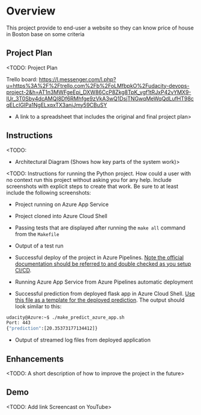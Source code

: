 # Overview
This project provide to end-user a website so they can know price of house in Boston base on some criteria

## Project Plan
<TODO: Project Plan

Trello board:
https://l.messenger.com/l.php?u=https%3A%2F%2Ftrello.com%2Fb%2FoLMfbpkO%2Fudacity-devops-project-2&h=AT1n3MWFgeEpi_DXW86CcP8Zkg8TpK_vgf1tRJxP42vYMX9-lUr_3T0Sby4dcAMQI8Df6RMhfge9zVkA3wQ1DsjTNGwqMeWqQdLufHT98cqELcIGIPa1NgELxqxTX3anjJmy59CBuSY
* A link to a spreadsheet that includes the original and final project plan>

## Instructions

<TODO:  
* Architectural Diagram (Shows how key parts of the system work)>

<TODO:  Instructions for running the Python project.  How could a user with no context run this project without asking you for any help.  Include screenshots with explicit steps to create that work. Be sure to at least include the following screenshots:

* Project running on Azure App Service

* Project cloned into Azure Cloud Shell

* Passing tests that are displayed after running the `make all` command from the `Makefile`

* Output of a test run

* Successful deploy of the project in Azure Pipelines.  [Note the official documentation should be referred to and double checked as you setup CI/CD](https://docs.microsoft.com/en-us/azure/devops/pipelines/ecosystems/python-webapp?view=azure-devops).

* Running Azure App Service from Azure Pipelines automatic deployment

* Successful prediction from deployed flask app in Azure Cloud Shell.  [Use this file as a template for the deployed prediction](https://github.com/udacity/nd082-Azure-Cloud-DevOps-Starter-Code/blob/master/C2-AgileDevelopmentwithAzure/project/starter_files/flask-sklearn/make_predict_azure_app.sh).
The output should look similar to this:

```bash
udacity@Azure:~$ ./make_predict_azure_app.sh
Port: 443
{"prediction":[20.35373177134412]}
```

* Output of streamed log files from deployed application

> 

## Enhancements

<TODO: A short description of how to improve the project in the future>

## Demo 

<TODO: Add link Screencast on YouTube>


